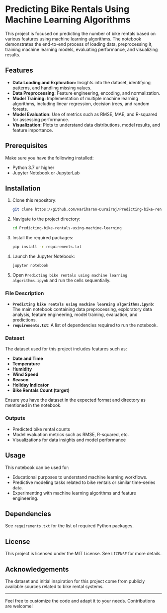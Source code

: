 # Predicting Bike Rentals Using Machine Learning Algorithms

This project is focused on predicting the number of bike rentals based on various features using machine learning algorithms. The notebook demonstrates the end-to-end process of loading data, preprocessing it, training machine learning models, evaluating performance, and visualizing results.

## Features
- **Data Loading and Exploration:** Insights into the dataset, identifying patterns, and handling missing values.
- **Data Preprocessing:** Feature engineering, encoding, and normalization.
- **Model Training:** Implementation of multiple machine learning algorithms, including linear regression, decision trees, and random forests.
- **Model Evaluation:** Use of metrics such as RMSE, MAE, and R-squared for assessing performance.
- **Visualization:** Plots to understand data distributions, model results, and feature importance.

## Prerequisites
Make sure you have the following installed:
- Python 3.7 or higher
- Jupyter Notebook or JupyterLab

## Installation
1. Clone this repository:
   ```bash
   git clone https://github.com/Hariharan-Durairaj/Predicting-bike-rentals-using-machine-learning.git
   ```
2. Navigate to the project directory:
   ```bash
   cd Predicting-bike-rentals-using-machine-learning
   ```
3. Install the required packages:
   ```bash
   pip install -r requirements.txt
   ```
4. Launch the Jupyter Notebook:
   ```bash
   jupyter notebook
   ```
5. Open `Predicting bike rentals using machine learning algorithms.ipynb` and run the cells sequentially.

### File Description

- **`Predicting bike rentals using machine learning algorithms.ipynb`**: The main notebook containing data preprocessing, exploratory data analysis, feature engineering, model training, evaluation, and predictions.
- **`requirements.txt`**: A list of dependencies required to run the notebook.

### Dataset

The dataset used for this project includes features such as:

- **Date and Time**
- **Temperature**
- **Humidity**
- **Wind Speed**
- **Season**
- **Holiday Indicator**
- **Bike Rentals Count (target)**

Ensure you have the dataset in the expected format and directory as mentioned in the notebook.

### Outputs

- Predicted bike rental counts
- Model evaluation metrics such as RMSE, R-squared, etc.
- Visualizations for data insights and model performance

## Usage
This notebook can be used for:
- Educational purposes to understand machine learning workflows.
- Predictive modeling tasks related to bike rentals or similar time-series data.
- Experimenting with machine learning algorithms and feature engineering.

## Dependencies
See `requirements.txt` for the list of required Python packages.

## License
This project is licensed under the MIT License. See `LICENSE` for more details.

## Acknowledgements
The dataset and initial inspiration for this project come from publicly available sources related to bike rental systems. 

---

Feel free to customize the code and adapt it to your needs. Contributions are welcome!


